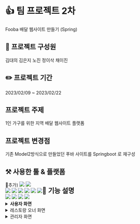 # :+1:  팀 프로젝트 2차 
Fooba 배달 웹사이트 만들기 (Spring)


## :runner: 프로젝트 구성원 
김대의 김은지 노진 정이삭 채이진


## :pencil2: 프로젝트 기간 
2023/02/09 ~ 2023/02/22


## 프로젝트 주제 
1인 가구를 위한 지역 배달 웹사이트 플랫폼


## 프로젝트 변경점
기존 Model2방식으로 만들었던 푸바 사이트를 Springboot 로 재구성

## ⚒️ 사용한 툴 & 플랫폼
<div style="float:left">
  📌추가)
  <img src="https://img.shields.io/badge/Spring-6DB33F?style=flat&logo=Spring&logoColor=white"/>
  <img src="https://img.shields.io/badge/Spring Boot-6DB33F?style=flat&logo=Spring Boot&logoColor=white"/><br>
  
  <img src="https://img.shields.io/badge/Oracle-F80000?style=flat&logo=Oracle&logoColor=white"/> 
  <img src="https://img.shields.io/badge/JavaScript-F7DF1E?style=flat&logo=JavaScript&logoColor=white"/>
  <img src="https://img.shields.io/badge/HTML5-E34F26?style=flat&logo=HTML5&logoColor=white"/>
  <img src="https://img.shields.io/badge/CSS3-1572B6?style=flat&logo=CSS3&logoColor=white"/>
  <img src="https://img.shields.io/badge/MySQL-4479A1?style=flat&logo=MySQL&logoColor=white"/> 
  <img src="https://img.shields.io/badge/JQuery-0769AD?style=flat&logo=JQuery&logoColor=white"/><br>
  <img src="https://img.shields.io/badge/Eclipse IDE-2C2255?style=flat&logo=Eclipse IDE&logoColor=white"/>
  <img src="https://img.shields.io/badge/Visual Studio Code-007ACC?style=flat&logo=Visual Studio Code&logoColor=white"/>
  <img src="https://img.shields.io/badge/Apache Tomcat-F8DC75?style=flat&logo=Apache Tomcat&logoColor=white"/>
  <img src="https://img.shields.io/badge/GitHub-181717?style=flat&logo=GitHub&logoColor=white"/>
 
</div>


## 📌 기능 설명
<details>
<summary style="font-weight:bold">사용자 화면</summary>
<div markdown="1">
  
+ **가게 검색**
    - 해쉬 / 메뉴 / 카테고리 별 검색
  <img width="500px" src="https://user-images.githubusercontent.com/115220828/221533614-c15ff458-5aa1-4c95-9831-91cdb3c98bdf.png">

+ **메뉴 확인 및  주문하기**
    - 옵션 추가 카트 담기
    - 가게 정보 확인 및 리뷰 확인
    - 배송지 변경 및 배달 옵션 선택
  
  <img width="500px" src="https://user-images.githubusercontent.com/115220828/221534036-a501b5ab-6007-42cd-ac6a-fcd77cc6ec7e.png">

+ **마이페이지**
    - 주문 내역 상세 확인 및 리뷰 작성!
    - 회원정보 수정 및 탈퇴 
  
   <img width="500px" src="https://user-images.githubusercontent.com/115220828/221536387-2f342d43-c584-4f81-b066-aaf164468c12.png">

+ **Q&A 확인**

  
  

</div>
</details>

<details>
<summary>레스토랑 오너 화면</summary>
<div markdown="1">
  
+ **주문 관리**
    - 주문 현황 확인

+ **리뷰 관리**
    - 리뷰 댓글 관리 
      (전체답변 / 미답변) 확인 

+ **메뉴 관리**
    - 메뉴 수정 및 삭제
  
  <img width="500px" src="https://user-images.githubusercontent.com/115220828/221534448-8105c753-1ff4-487b-828a-9435823bbafb.png">

+ **정보 관리 / 수정**
  
   <img width="500px" src="https://user-images.githubusercontent.com/115220828/221534658-928dadcc-10a1-430e-9905-343f9b90bb5c.png">

</details>

<details>
<summary>관리자 화면 </summary>
<div markdown="1">
  
+ **입점 가게 관리**

    - 가게 정보확인 
    - 가입 현황 / 입점 승인 및 거부

+ **주문내역 관리** 
    - 주문 내역 확인
    - 주문 상태 변경

+ **회원 관리**
    - 회원 정보 확인
    
+ **Q&A 관리**
    - Q&A 등록 및 삭제 

</div>
</details>


